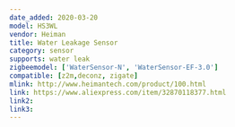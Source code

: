 ```yaml
---
date_added: 2020-03-20
model: HS3WL
vendor: Heiman
title: Water Leakage Sensor
category: sensor
supports: water leak
zigbeemodel: ['WaterSensor-N', 'WaterSensor-EF-3.0']
compatible: [z2m,deconz, zigate]
mlink: http://www.heimantech.com/product/100.html
link: https://www.aliexpress.com/item/32870118377.html
link2: 
link3: 
---
```

